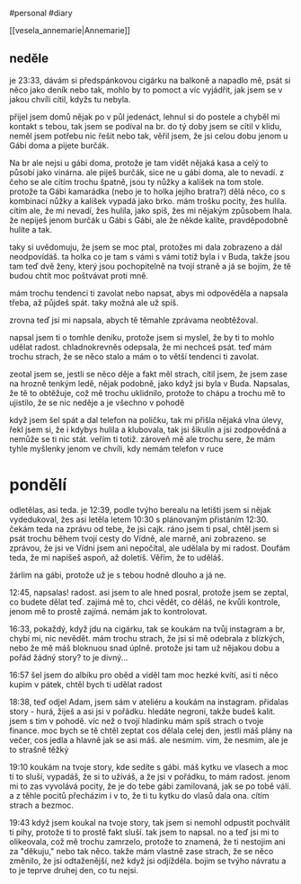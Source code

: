 
#personal #diary

[[vesela_annemarie|Annemarie]]
## neděle
je 23:33, dávám si předspánkovou cigárku na balkoně a napadlo mě, psát si něco jako deník nebo tak, mohlo by to pomoct a víc vyjádřit, jak jsem se v jakou chvíli cítil, kdyžs tu nebyla.

přijel jsem domů nějak po v půl jedenáct, lehnul si do postele a chyběl mi kontakt s tebou, tak jsem se podíval na br. do tý doby jsem se cítil v klidu, neměl jsem potřebu nic řešit nebo tak, věřil jsem, že jsi celou dobu jenom u Gábi doma a pijete burčák.

Na br ale nejsi u gábi doma, protože je tam vidět nějaká kasa a celý to působí jako vinárna. ale piješ burčák, sice ne u gábi doma, ale to nevadí. z čeho se ale cítím trochu špatně, jsou ty nůžky a kalíšek na tom stole. protože ta Gábi kamarádka (nebo je to holka jejího bratra?) dělá něco, co s kombinací nůžky a kalíšek vypadá jako brko. mám trošku pocity, žes hulila. cítím ale, že mi nevadí, žes hulila, jako spíš, žes mi nějakým způsobem lhala. že nepiješ jenom burčák u Gábi s Gábi, ale že někde kalíte, pravděpodobně hulíte a tak.

taky si uvědomuju, že jsem se moc ptal, protožes mi dala zobrazeno a dál neodpovídáš. ta holka co je tam s vámi s vámi totiž byla i v Buda, takže jsou tam teď dvě ženy, který jsou pochopitelně na tvojí straně a já se bojím, že tě budou chtít moc poštvávat proti mně.

mám trochu tendenci ti zavolat nebo  napsat, abys mi odpověděla a napsala třeba, až půjdeš spát. taky možná ale už spíš. 

zrovna teď jsi mi napsala, abych tě těmahle zprávama neobtěžoval. 

napsal jsem ti o tomhle deníku, protože jsem si myslel, že by ti to mohlo udělat radost. chladnokrevněs odepsala, že mi nechceš psát. teď mám trochu strach, že se něco stalo a mám o to větší tendenci ti zavolat.

zeotal jsem se, jestli se něco děje a fakt měl strach, cítil jsem, že jsem zase na hrozně tenkým ledě, nějak podobně, jako když jsi byla v Buda. Napsalas, že tě to obtěžuje, což mě trochu uklidnilo, protože to chápu a trochu mě to ujistilo, že se nic neděje a je všechno v pohodě

když jsem šel spát a dal telefon na poličku, tak mi přišla nějaká vlna úlevy, řekl jsem si, že i kdybys hulila a klubovala, tak jsi šikulín a jsi zodpovědná a nemůže se ti nic stát. veřím ti totiž. zároveň mě ale trochu sere, že mám tyhle myšlenky jenom ve chvíli, kdy nemám telefon v ruce

# pondělí
odletělas, asi teda. je 12:39, podle tvýho berealu na letišti jsem si nějak vydedukoval, žes asi letěla letem 10:30 s plánovaným přistáním 12:30. čekám teda na zprávu od tebe, že jsi cajk. ráno jsem ti psal, chtěl jsem si psát trochu během tvojí cesty do Vídně, ale marně, ani zobrazeno. se zprávou, že jsi ve Vídni jsem ani nepočítal, ale udělala by mi radost. Doufám teda, že mi napíšeš aspoň, až doletíš. Věřím, že to uděláš.

žárlim na gábi, protože už je s tebou hodně dlouho a já ne.

12:45, napsalas! radost. asi jsem to ale hned posral, protože jsem se zeptal, co budete dělat teď. zajímá mě to, chci vědět, co děláš, ne kvůli kontrole, jenom mě to prostě zajímá. nemám jak to kontrolovat.

16:33, pokaždý, když jdu na cigárku, tak se koukám na tvůj instagram a br, chybí mi, nic nevědět. mám trochu strach, že jsi si mě odebrala z blízkých, nebo že mě máš bloknuou snad úplně. protože jsi tam už nějakou dobu a pořád žádný story? to je divný...

16:57 šel jsem do albíku pro oběd a viděl tam moc hezké kvítí, asi ti něco kupim v pátek, chtěl bych ti udělat radost

18:38, teď odjel Adam, jsem sám v ateliéru a koukám na instagram. přidalas story - hurá, žiješ a asi jsi v pořádku. hledáte negroni, takže budeš kalit. jsem s tim v pohodě. víc než o tvojí hladinku mám spíš strach o tvoje finance. moc bych se tě chtěl zeptat cos dělala celej den, jestli máš plány na večer, cos jedla a hlavně jak se asi máš. ale nesmim. vim, že nesmim, ale je to strašně těžký

19:10 koukám na tvoje story, kde sedíte s gábi. máš kytku ve vlasech a moc ti to sluší, vypadáš, že si to užíváš, a že jsi v pořádku, to mám radost. jenom mi to zas vyvolává pocity, že je do tebe gábi zamilovaná, jak se po tobě válí. a z těhle pocitů přecházim i v to, že ti tu kytku do vlasů dala ona. cítím strach a bezmoc.

19:43 když jsem koukal na tvoje story, tak jsem si nemohl odpustit pochválit ti pihy, protože ti to prostě fakt sluší. tak jsem to napsal. no a teď jsi mi to olikeovala, což mě trochu zamrzelo, protože to znamená, že ti nestojim ani za "děkuju," nebo tak něco. takže mám vlastně zase strach, že se něco změnilo, že jsi odtaženější, než když jsi odjížděla. bojim se tvýho návratu a to je teprve druhej den, co tu nejsi.
